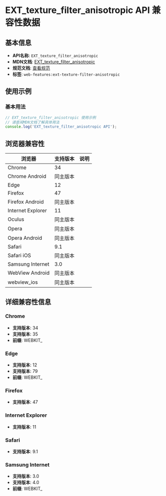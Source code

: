 # EXT_texture_filter_anisotropic API 兼容性数据

## 基本信息

- **API名称**: `EXT_texture_filter_anisotropic`
- **MDN文档**: [EXT_texture_filter_anisotropic](https://developer.mozilla.org/docs/Web/API/EXT_texture_filter_anisotropic)
- **规范文档**: [查看规范](https://registry.khronos.org/webgl/extensions/EXT_texture_filter_anisotropic/)
- **标签**: `web-features:ext-texture-filter-anisotropic`

## 使用示例

### 基本用法

```javascript
// EXT_texture_filter_anisotropic 使用示例
// 请查阅MDN文档了解具体用法
console.log('EXT_texture_filter_anisotropic API');
```

## 浏览器兼容性

| 浏览器 | 支持版本 | 说明 |
|--------|----------|------|
| Chrome | 34 |  |
| Chrome Android | 同主版本 |  |
| Edge | 12 |  |
| Firefox | 47 |  |
| Firefox Android | 同主版本 |  |
| Internet Explorer | 11 |  |
| Oculus | 同主版本 |  |
| Opera | 同主版本 |  |
| Opera Android | 同主版本 |  |
| Safari | 9.1 |  |
| Safari iOS | 同主版本 |  |
| Samsung Internet | 3.0 |  |
| WebView Android | 同主版本 |  |
| webview_ios | 同主版本 |  |

## 详细兼容性信息

### Chrome

- **支持版本**: 34
- **支持版本**: 35
- **前缀**: WEBKIT_

### Edge

- **支持版本**: 12
- **支持版本**: 79
- **前缀**: WEBKIT_

### Firefox

- **支持版本**: 47

### Internet Explorer

- **支持版本**: 11

### Safari

- **支持版本**: 9.1

### Samsung Internet

- **支持版本**: 3.0
- **支持版本**: 4.0
- **前缀**: WEBKIT_

